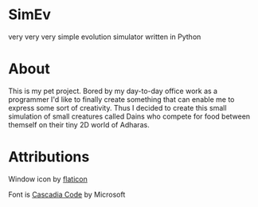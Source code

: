 # SimEv
very very very simple evolution simulator written in Python

# About
This is my pet project. Bored by my day-to-day office work as a programmer I'd like to finally create something that can enable me to express some sort of creativity. Thus I decided to create this small simulation of small creatures called Dains who compete for food between themself on their tiny 2D world of Adharas.

# Attributions
Window icon by [flaticon](https://www.flaticon.com)

Font is [Cascadia Code](https://github.com/microsoft/cascadia-code) by Microsoft